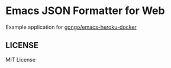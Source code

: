 Emacs JSON Formatter for Web
==============================

Example application for [gongo/emacs-heroku-docker](https://github.com/gongo/emacs-heroku-docker)

LICENSE
--------------------

MIT License
